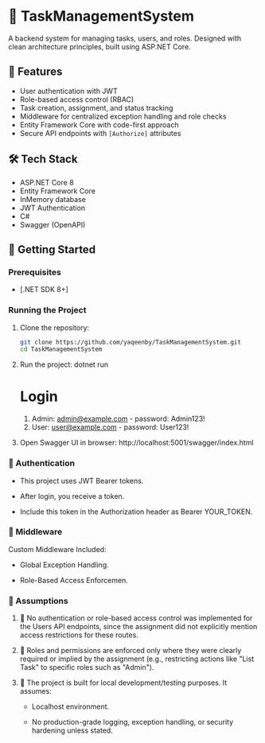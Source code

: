 # 📌 TaskManagementSystem

A backend system for managing tasks, users, and roles. Designed with clean architecture principles, built using ASP.NET Core.

## 🚀 Features

- User authentication with JWT
- Role-based access control (RBAC)
- Task creation, assignment, and status tracking
- Middleware for centralized exception handling and role checks
- Entity Framework Core with code-first approach
- Secure API endpoints with `[Authorize]` attributes

## 🛠️ Tech Stack

- ASP.NET Core 8
- Entity Framework Core
- InMemory database
- JWT Authentication
- C#
- Swagger (OpenAPI)

## 🧰 Getting Started

### Prerequisites

- [.NET SDK 8+]

### Running the Project

1. Clone the repository:

   ```bash
   git clone https://github.com/yaqeenby/TaskManagementSystem.git
   cd TaskManagementSystem

   ```

2. Run the project:
   dotnet run

   # Login

   1. Admin: admin@example.com - password: Admin123!
   1. User: user@example.com - password: User123!

3. Open Swagger UI in browser:
   http://localhost:5001/swagger/index.html

### 🔐 Authentication

- This project uses JWT Bearer tokens.

- After login, you receive a token.

- Include this token in the Authorization header as Bearer YOUR_TOKEN.

### 🧩 Middleware

Custom Middleware Included:

- Global Exception Handling.

- Role-Based Access Enforcemen.

### 📝 Assumptions

1. 🔐 No authentication or role-based access control was implemented for the Users API endpoints, since the assignment did not explicitly mention access restrictions for these routes.

2. 📄 Roles and permissions are enforced only where they were clearly required or implied by the assignment (e.g., restricting actions like "List Task" to specific roles such as "Admin").

3. 🧪 The project is built for local development/testing purposes. It assumes:

   - Localhost environment.

   - No production-grade logging, exception handling, or security hardening unless stated.
